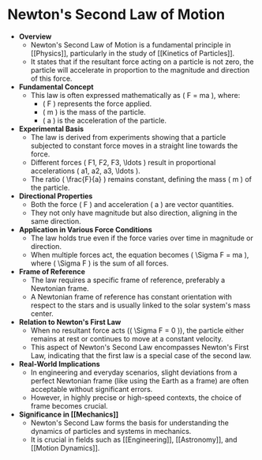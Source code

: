 # Newton's Second Law of Motion

- **Overview**
  - Newton's Second Law of Motion is a fundamental principle in [[Physics]], particularly in the study of [[Kinetics of Particles]].
  - It states that if the resultant force acting on a particle is not zero, the particle will accelerate in proportion to the magnitude and direction of this force.
- **Fundamental Concept**
  - This law is often expressed mathematically as \( F = ma \), where:
    - \( F \) represents the force applied.
    - \( m \) is the mass of the particle.
    - \( a \) is the acceleration of the particle.
- **Experimental Basis**
  - The law is derived from experiments showing that a particle subjected to constant force moves in a straight line towards the force.
  - Different forces \( F1, F2, F3, \ldots \) result in proportional accelerations \( a1, a2, a3, \ldots \).
  - The ratio \( \frac{F}{a} \) remains constant, defining the mass \( m \) of the particle.
- **Directional Properties**
  - Both the force \( F \) and acceleration \( a \) are vector quantities.
  - They not only have magnitude but also direction, aligning in the same direction.
- **Application in Various Force Conditions**
  - The law holds true even if the force varies over time in magnitude or direction.
  - When multiple forces act, the equation becomes \( \Sigma F = ma \), where \( \Sigma F \) is the sum of all forces.
- **Frame of Reference**
  - The law requires a specific frame of reference, preferably a Newtonian frame.
  - A Newtonian frame of reference has constant orientation with respect to the stars and is usually linked to the solar system's mass center.
- **Relation to Newton's First Law**
  - When no resultant force acts (\( \Sigma F = 0 \)), the particle either remains at rest or continues to move at a constant velocity.
  - This aspect of Newton's Second Law encompasses Newton's First Law, indicating that the first law is a special case of the second law.
- **Real-World Implications**
  - In engineering and everyday scenarios, slight deviations from a perfect Newtonian frame (like using the Earth as a frame) are often acceptable without significant errors.
  - However, in highly precise or high-speed contexts, the choice of frame becomes crucial.
- **Significance in [[Mechanics]]**
  - Newton's Second Law forms the basis for understanding the dynamics of particles and systems in mechanics.
  - It is crucial in fields such as [[Engineering]], [[Astronomy]], and [[Motion Dynamics]].
